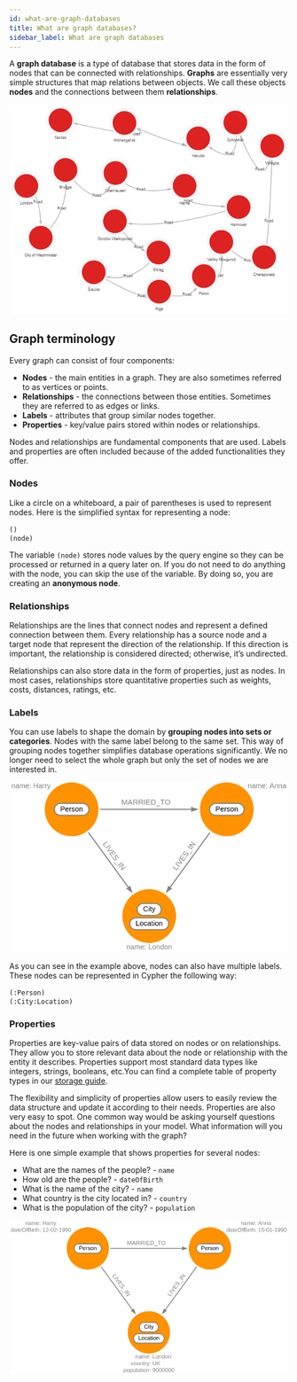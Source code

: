 ```yaml
---
id: what-are-graph-databases
title: What are graph databases?
sidebar_label: What are graph databases
---
```


A **graph database** is a type of database that stores data in the form of nodes
that can be connected with relationships. **Graphs** are essentially very simple
structures that map relations between objects. We call these objects **nodes**
and the connections between them **relationships**.

![](data/graph-databases/graph-database-example.png)

## Graph terminology 
Every graph can consist of four components: 

* **Nodes** - the main entities in a graph. They are also sometimes referred to
  as vertices or points. 
* **Relationships** - the connections between those entities. Sometimes they are
  referred to as edges or links.
* **Labels** - attributes that group similar nodes together.
* **Properties** - key/value pairs stored within nodes or relationships.

Nodes and relationships are fundamental components that are used. Labels and
properties are often included because of the added functionalities they offer. 


### Nodes

Like a circle on a whiteboard, a pair of parentheses is used to represent nodes.
Here is the simplified syntax for representing a node:

```cypher
()
(node)
```

The variable `(node)` stores node values by the query engine so they can be
processed or returned in a query later on.  If you do not need to do anything
with the node, you can skip the use of the variable. By doing so, you are
creating an **anonymous node**.

### Relationships

Relationships are the lines that connect nodes and represent a defined
connection between them. Every relationship has a source node and a target node
that represent the direction of the relationship. If this direction is
important, the relationship is considered directed; otherwise, it’s undirected.

Relationships can also store data in the form of properties, just as nodes. In
most cases, relationships store quantitative properties such as weights, costs,
distances, ratings, etc.

### Labels

You can use labels to shape the domain by **grouping nodes into sets or
categories**. Nodes with the same label belong to the same set. This way of
grouping nodes together simplifies database operations significantly. We no
longer need to select the whole graph but only the set of nodes we are
interested in.

![](data/graph-databases/labels-example.png)

As you can see in the example above, nodes can also have multiple labels. These
nodes can be represented in Cypher the following way:

```cypher
(:Person)
(:City:Location)
```
### Properties

Properties are key-value pairs of data stored on nodes or on relationships. They
allow you to store relevant data about the node or relationship with the entity
it describes. Properties support most standard data types like integers,
strings, booleans, etc.You can find a complete table of property types in our
[storage guide](../memgraph/concepts/storage/#properties).

The flexibility and simplicity of properties allow users to easily review the
data structure and update it according to their needs. Properties are also very
easy to spot. One common way would be asking yourself questions about the nodes
and relationships in your model. What information will you need in the future
when working with the graph?

Here is one simple example that shows properties for several nodes:

* What are the names of the people? - `name`
* How old are the people? - `dateOfBirth`
* What is the name of the city? - `name`
* What country is the city located in? - `country`
* What is the population of the city? - `population`

![](data/graph-databases/properties-example.png)